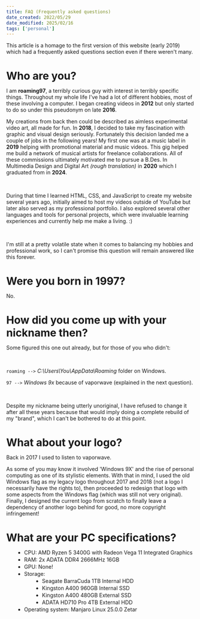 ```yaml
---
title: FAQ (Frequently asked questions)
date_created: 2022/05/29
date_modified: 2025/02/16
tags: ['personal']
---
```


This article is a homage to the first version of this website (early 2019)
which had a frequently asked questions section even if there weren't many.

<br />

# Who are you?

I am **roaming97**, a terribly curious guy with interest in terribly specific things. Throughout my whole life I've had a lot of different hobbies, most of these involving a computer. I began creating videos in **2012** but only started to do so under this pseudonym on late **2016**.

My creations from back then could be described as aimless experimental video art, all made for fun. In **2018**, I decided to take my fascination with graphic and visual design seriously. Fortunately this decision landed me a couple of jobs in the following years! My first one was at a music label in **2019** helping with promotional material and music videos. This gig helped me build a network of musical artists for freelance collaborations. All of these commissions ultimately motivated me to pursue a B.Des. In Multimedia Design and Digital Art _(rough translation)_ in **2020** which I graduated from in **2024**.

<br />

During that time I learned HTML, CSS, and JavaScript to create my website several years ago, initially aimed to host my videos outside of YouTube but later also served as my professional portfolio. I also explored several other languages and tools for personal projects, which were invaluable learning experiences and currently help me make a living. :)

<br />

I'm still at a pretty volatile state when it comes to balancing my hobbies and professional work, so I can't promise this question will remain answered like this forever.

<br />

# Were you born in 1997?

No.

<br />

# How did you come up with your nickname then?

Some figured this one out already, but for those of you who didn't:

<br />

`roaming -->` _C:\Users\You\AppData\Roaming_ folder on Windows.

`97 -->` _Windows 9x_ because of vaporwave (explained in the next question).

<br />

Despite my nickname being utterly unoriginal, I have refused to change it after all these years
because that would imply doing a complete rebuild of my "brand", which I can't be bothered to do at this point.

<br />

# What about your logo?

Back in 2017 I used to listen to vaporwave.

As some of you may know it involved 'Windows 9X' and the rise of personal computing as one of its stylistic elements. With that in mind, I used the old Windows flag as my legacy logo throughout 2017 and 2018 (not a logo I necessarily have the rights to), then proceeded to redesign that logo with some aspects from the Windows flag (which was still not very original). Finally, I designed the current logo from scratch to finally leave a dependency of another logo behind for good, no more copyright infringement!

<br />

# What are your PC specifications?

- CPU: AMD Ryzen 5 3400G with Radeon Vega 11 Integrated Graphics
- RAM: 2x ADATA DDR4 2666MHz 16GB
- GPU: None!
- Storage:
-   - Seagate BarraCuda 1TB Internal HDD
-   - Kingston A400 960GB Internal SSD
-   - Kingston A400 480GB External SSD
-   - ADATA HD710 Pro 4TB External HDD
- Operating system: Manjaro Linux 25.0.0 Zetar

<style>
    h1 {
        margin: 0.5rem 0;
        font-weight: bold;
        text-align: left;
    }
    h1 > a {
        text-decoration: none;
    }
    ul {
        display: flex;
        flex-direction: column;
        gap: 2px;
    }
    ul > li {
        margin-left: 1.5rem;
        list-style-type: disc; 
    }
    ul > li:has(li) {
        list-style-type: none;
    }
</style>
